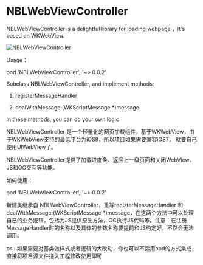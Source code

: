 # NBLWebViewController

NBLWebViewController is a delightful library for loading webpage ，it's based on WKWebView.

![NBLWebViewController](./NBLWebViewController.gif)

Usage：

pod 'NBLWebViewController', '~> 0.0.2'

Subclass NBLWebViewController, and implement methods:

1. registerMessageHandler

2. dealWithMessage:(WKScriptMessage *)message

In these methods, you can do your own logic


NBLWebViewController 是一个轻量化的网页加载组件，基于WKWebView，由于WKWebView支持的最低平台为iOS8，所以项目如果需要兼容iOS7，
就要自己使用UIWebView了。

NBLWebViewController提供了加载进度条、返回上一级页面和关闭WebView、JS和OC交互等功能。

如何使用：

pod 'NBLWebViewController', '~> 0.0.2'

新建类继承自 NBLWebViewController，重写registerMessageHandler 和 dealWithMessage:(WKScriptMessage *)message，在这两个方法中可以处理自己的业务逻辑，包括为JS提供原生方法，OC执行JS代码等。注意：在注册MessageHandler时的名称以及具体的参数名称要提前和JS约定好，不然会无法调用。

ps : 如果需要对基类做样式或者逻辑的大改动，你也可以不适用pod的方式集成，直接将项目源文件拖入工程修改使用即可